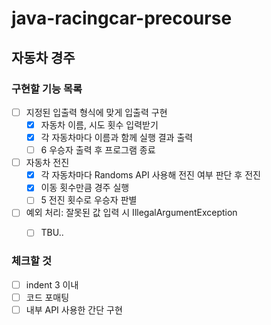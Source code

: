 # java-racingcar-precourse
## 자동차 경주
### 구현할 기능 목록
- [ ]  지정된 입출력 형식에 맞게 입출력 구현
    - [x]  자동차 이름, 시도 횟수 입력받기
    - [x]  각 자동차마다 이름과 함께 실행 결과 출력
    - [ ]  6 우승자 출력 후 프로그램 종료
- [ ]  자동차 전진
    - [x]  각 자동차마다 Randoms API 사용해 전진 여부 판단 후 전진
    - [x]  이동 횟수만큼 경주 실행
    - [ ]  5 전진 횟수로 우승자 판별
- [ ]  예외 처리: 잘못된 값 입력 시 IllegalArgumentException
    - [ ] TBU..


### 체크할 것
- [ ]  indent 3 이내
- [ ]  코드 포매팅
- [ ]  내부 API 사용한 간단 구현